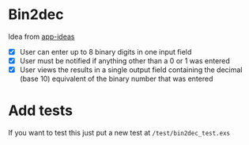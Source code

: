 # Bin2dec

Idea from [app-ideas](https://github.com/florinpop17/app-ideas)

- [x] User can enter up to 8 binary digits in one input field
- [x] User must be notified if anything other than a 0 or 1 was entered
- [x] User views the results in a single output field containing the decimal (base 10) equivalent of the binary number that was entered

# Add tests

If you want to test this just put a new test at `/test/bin2dec_test.exs`
